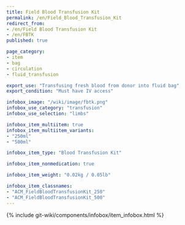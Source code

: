```yaml
---
title: Field Blood Transfusion Kit
permalink: /en/Field_Blood_Transfusion_Kit
redirect_from:
- /en/Field Blood Transfusion Kit
- /en/FBTK
published: true

page_category:
- item
- bag
- circulation
- fluid_transfusion

export_use: "Transfusing fresh blood from donor into fluid bag"
export_condition: "Must have IV access"

infobox_image: "/wiki/image/fbtk.png"
infobox_use_category: "transfusion"
infobox_use_selection: "limbs"

infobox_item_multiitem: true
infobox_item_multiitem_variants:
- "250ml"
- "500ml"

infobox_item_type: "Blood Transfusion Kit"

infobox_item_nonmedication: true

infobox_item_weight: "0.02kg / 0.05lb"

infobox_item_classnames:
- "ACM_FieldBloodTransfusionKit_250"
- "ACM_FieldBloodTransfusionKit_500"
---
```


{% include git-wiki/components/infobox/item_infobox.html %}